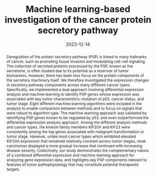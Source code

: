 ---
# Documentation: https://sourcethemes.com/academic/docs/managing-content/

title: "Machine learning-based investigation of the cancer protein secretory pathway"

authors:
- Rasool Saghaleyni
- Azam Sheikh Muhammad
- Pramod Bangalore
- Jens Nielsen
- Jonathan L. Robinson
date: "2023-12-14"
doi: "https://doi.org/10.1016/j.celrep.2022.110936"

# Schedule page publish date (NOT publication's date).
# publishDate: {{ .Date }}

# Publication type.
# Legend: 0 = Uncategorized; 1 = Conference paper; 2 = Journal article;
# 3 = Preprint / Working Paper; 4 = Report; 5 = Book; 6 = Book section;
# 7 = Thesis; 8 = Patent
publication_types: ["2"]

# Publication name and optional abbreviated publication name.
publication: "PLOS Computational Biology"
publication_short: ""

abstract: "Deregulation of the protein secretory pathway (PSP) is linked to many hallmarks of cancer, such as promoting tissue invasion and modulating cell-cell signaling. The collection of secreted proteins processed by the PSP, known as the secretome, is often studied due to its potential as a reservoir of tumor biomarkers. However, there has been less focus on the protein components of the secretory machinery itself. We therefore investigated the expression changes in secretory pathway components across many different cancer types. Specifically, we implemented a dual approach involving differential expression analysis and machine learning to identify PSP genes whose expression was associated with key tumor characteristics: mutation of p53, cancer status, and tumor stage. Eight different machine learning algorithms were included in the analysis to enable comparison between methods and to focus on signals that were robust to algorithm type. The machine learning approach was validated by identifying PSP genes known to be regulated by p53, and even outperformed the differential expression analysis approach. Among the different analysis methods and cancer types, the kinesin family members KIF20A and KIF23 were consistently among the top genes associated with malignant transformation or tumor stage. However, unlike most cancer types which exhibited elevated KIF20A expression that remained relatively constant across tumor stages, renal carcinomas displayed a more gradual increase that continued with increasing disease severity. Collectively, our study demonstrates the complementary nature of a combined differential expression and machine learning approach for analyzing gene expression data, and highlights key PSP components relevant to features of tumor pathophysiology that may constitute potential therapeutic targets."

# Summary. An optional shortened abstract.
summary: "One of the most challenging features in diagnosing and treating cancer is its heterogeneity–the tissue of origin, gene mutation profile, patient, and local tumor environment are just a few of the many factors that can affect the pathophysiology and response to treatment of a particular cancer."

tags:
- Protein secretion
- Cancer
- Machine learning
- Secretory pathways
- Protein production

categories: []
featured: true

# Custom links (optional).
#   Uncomment and edit lines below to show custom links.
# links:
# - name: Follow
#   url: https://twitter.com
#   icon_pack: fab
#   icon: twitter

url_pdf: https://pdf.sciencedirectassets.com/280959/1-s2.0-S2211124721X00253/1-s2.0-S2211124722007185/main.pdf?X-Amz-Security-Token=IQoJb3JpZ2luX2VjENL%2F%2F%2F%2F%2F%2F%2F%2F%2F%2FwEaCXVzLWVhc3QtMSJHMEUCICusYdO133DtnO6UNtr7i2cUpgIAPzbAFva2eCle0qNbAiEAt1QMUpIw6rnaubvdI4bowA1bOxM72z3jm4KzP96aJ38qswUIWxAFGgwwNTkwMDM1NDY4NjUiDIUkTSXcmc7PQ%2FZuqSqQBdUclNWx0Y%2FU5PbfNu61mzrnaPyfZHxHz9nBYD5uCbrfZHMBFErKDd9ZhtTTgL0yYIoS%2BKpxk9XDO%2Bwv8xOxnyYBg33PW8eEuk1JClVAAZPoEv4RETGv9d5ZZeqlpEDy783rSDDka4eCgnGAp2IgLnLxmcqBV6cGQznwaFVW6cSCO5EcBc%2F4AAmwWKDaQ9E%2Ff5R7IYhvgRdHPZ3xN0ErQa39vcWqSexUDrMetfvyBVwKNjUDY5ux8tDUVDb5EMshKv%2FiGSWaaoB3WZYTijhas6CsBbQ3B515dM0ZI8fMsaMyNwGkIXiVuDaP8e4Yv1pBfZjFNAnDVYsJaUyXX4Rgugfir54EnbQB5PEvS9TP7aumiYyuP1yRuNhIvxr38QQQwZnxL8vShLbwj2len5LL%2BqiWSSnm5f3HkjHjZCFbZxaZIsdh1NH6igCz1TYdYNgUfw2q4%2FBk3gj1ZyrRlvxiknrTyoLXoOSxHJUJMhHbecWqdSv5q1Z8HFeGzY19dCqCpjwfehVwzg%2FiJZOmYiixYbdTsRASux81ZUJjYo6tDCwF0HDBJ%2BXhQrvD3pK5oj6KUyAFv%2B4tsuqI4funB3YIfbNziwRU0sqK5i4Nv005Cm4NXmtyUyIwhajf8ptNkmSzDaJtweOQBVXTvvvXT%2F%2BWH%2FxunwpJNmBPoeW6HD6jydHHfNHDTFD8MODLVhLNOHErSzu3%2Fv5obDcw24UneGGCWEeFmS%2Ba4MHK27gxh5SycqCFybNE57u%2BpNfZiJuLq3y4FEDHm3iQ1LTCozzTyMufthdazCwMgAZjXj5mUqHhMNbtQlV%2F5xIU0LhxcdRUuzIkuUhe%2F26d8xVSZF9KrWetJU2DzoHzzviUp96KrsFO9Yp1MKP%2Bn6wGOrEBQeXs1uXjmUj59HiQpavwDTTdWjCJ%2BHq2lICF0FhRlJmNHGTgv2ICSPJqHQbFltsYnslIdnnV5lZau%2BOHumpMYk8WpetVlXavi9pUQZNuh6M%2BbjElOxdJsY9l5CSGUCap%2FqmoGentnVKQG6yFmNf2Yj0nYmKAeBhHfjFGsgeB3ea0YnNThFtIPSjuBPI5KIrhUN9LfcN%2F6ZqiQD%2BJNOgp4jm%2FZ7hu5iyjfp3IBzohv8pW&X-Amz-Algorithm=AWS4-HMAC-SHA256&X-Amz-Date=20231224T105946Z&X-Amz-SignedHeaders=host&X-Amz-Expires=300&X-Amz-Credential=ASIAQ3PHCVTYYIOYN2U7%2F20231224%2Fus-east-1%2Fs3%2Faws4_request&X-Amz-Signature=fadcaaa044ff1a12f980ea3687e9cc47b1c62cddb48338cca4e38d8ad2049d89&hash=69875836d85ee65968f7c592575bd48be95ea9ccd14cec094ee12085de331201&host=68042c943591013ac2b2430a89b270f6af2c76d8dfd086a07176afe7c76c2c61&pii=S2211124722007185&tid=spdf-8058c31e-0381-4c37-83e8-98240a8e38bf&sid=ca152db81ec8b349615aa4a565d8223900ffgxrqa&type=client&tsoh=d3d3LnNjaWVuY2VkaXJlY3QuY29t&ua=11065d520759535850&rr=83a856327a2c7367&cc=se
url_code: https://github.com/SysBioChalmers/CancerProteinSecretionML
url_dataset: https://zenodo.org/records/4542854
url_poster:
url_project:
url_slides:
url_source:
url_video:

# Featured image
# To use, add an image named `featured.jpg/png` to your page's folder.
# Focal points: Smart, Center, TopLeft, Top, TopRight, Left, Right, BottomLeft, Bottom, BottomRight.
image:
  caption: "Source: https://zenodo.org/records/6519745#.YnN_TPNBwUE"
  focal_point: ""
  preview_only: false

# Associated Projects (optional).
#   Associate this publication with one or more of your projects.
#   Simply enter your project's folder or file name without extension.
#   E.g. `internal-project` references `content/project/internal-project/index.md`.
#   Otherwise, set `projects: []`.
projects: []

# Slides (optional).
#   Associate this publication with Markdown slides.
#   Simply enter your slide deck's filename without extension.
#   E.g. `slides: "example"` references `content/slides/example/index.md`.
#   Otherwise, set `slides: ""`.
slides: ""
---